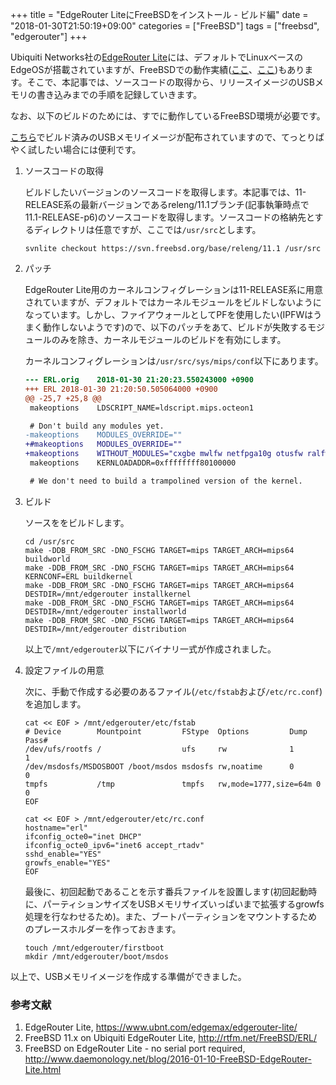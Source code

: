 +++
title = "EdgeRouter LiteにFreeBSDをインストール - ビルド編"
date = "2018-01-30T21:50:19+09:00"
categories = ["FreeBSD"]
tags = ["freebsd", "edgerouter"]
+++

Ubiquiti Networks社の[EdgeRouter Lite](https://www.ubnt.com/edgemax/edgerouter-lite/)には、デフォルトでLinuxベースのEdgeOSが搭載されていますが、FreeBSDでの動作実績([ここ](http://rtfm.net/FreeBSD/ERL/)、[ここ](http://www.daemonology.net/blog/2016-01-10-FreeBSD-EdgeRouter-Lite.html))もあります。そこで、本記事では、ソースコードの取得から、リリースイメージのUSBメモリの書き込みまでの手順を記録していきます。

なお、以下のビルドのためには、すでに動作しているFreeBSD環境が必要です。

[こちら](http://rtfm.net/FreeBSD/ERL/)でビルド済みのUSBメモリイメージが配布されていますので、てっとりばやく試したい場合には便利です。

1. ソースコードの取得

    ビルドしたいバージョンのソースコードを取得します。本記事では、11-RELEASE系の最新バージョンであるreleng/11.1ブランチ(記事執筆時点で11.1-RELEASE-p6)のソースコードを取得します。ソースコードの格納先とするディレクトリは任意ですが、ここでは`/usr/src`とします。
    ```shell
    svnlite checkout https://svn.freebsd.org/base/releng/11.1 /usr/src
    ```

1. パッチ

    EdgeRouter Lite用のカーネルコンフィグレーションは11-RELEASE系に用意されていますが、デフォルトではカーネルモジュールをビルドしないようになっています。しかし、ファイアウォールとしてPFを使用したい(IPFWはうまく動作しないようです)ので、以下のパッチをあて、ビルドが失敗するモジュールのみを除き、カーネルモジュールのビルドを有効にします。
    
    カーネルコンフィグレーションは`/usr/src/sys/mips/conf`以下にあります。
    ```diff
    --- ERL.orig    2018-01-30 21:20:23.550243000 +0900
    +++ ERL 2018-01-30 21:20:50.505064000 +0900
    @@ -25,7 +25,8 @@
     makeoptions    LDSCRIPT_NAME=ldscript.mips.octeon1
    
     # Don't build any modules yet.
    -makeoptions    MODULES_OVERRIDE=""
    +#makeoptions   MODULES_OVERRIDE=""
    +makeoptions    WITHOUT_MODULES="cxgbe mwlfw netfpga10g otusfw ralfw rtwnfw urtwnfw usb"
     makeoptions    KERNLOADADDR=0xffffffff80100000
    
     # We don't need to build a trampolined version of the kernel.
    ```

1. ビルド

    ソースををビルドします。
    ```shell
    cd /usr/src
    make -DDB_FROM_SRC -DNO_FSCHG TARGET=mips TARGET_ARCH=mips64 buildworld
    make -DDB_FROM_SRC -DNO_FSCHG TARGET=mips TARGET_ARCH=mips64 KERNCONF=ERL buildkernel
    make -DDB_FROM_SRC -DNO_FSCHG TARGET=mips TARGET_ARCH=mips64 DESTDIR=/mnt/edgerouter installkernel
    make -DDB_FROM_SRC -DNO_FSCHG TARGET=mips TARGET_ARCH=mips64 DESTDIR=/mnt/edgerouter installworld
    make -DDB_FROM_SRC -DNO_FSCHG TARGET=mips TARGET_ARCH=mips64 DESTDIR=/mnt/edgerouter distribution
    ```
    以上で`/mnt/edgerouter`以下にバイナリ一式が作成されました。

1. 設定ファイルの用意

    次に、手動で作成する必要のあるファイル(`/etc/fstab`および`/etc/rc.conf`)を追加します。

    ```shell
    cat << EOF > /mnt/edgerouter/etc/fstab
    # Device        Mountpoint         FStype  Options         Dump    Pass#
    /dev/ufs/rootfs /                  ufs     rw              1       1
    /dev/msdosfs/MSDOSBOOT /boot/msdos msdosfs rw,noatime      0       0
    tmpfs           /tmp               tmpfs   rw,mode=1777,size=64m 0 0
    EOF
    ```
    ```shell
    cat << EOF > /mnt/edgerouter/etc/rc.conf
    hostname="erl"
    ifconfig_octe0="inet DHCP"
    ifconfig_octe0_ipv6="inet6 accept_rtadv"
    sshd_enable="YES"
    growfs_enable="YES"
    EOF
    ```

    最後に、初回起動であることを示す番兵ファイルを設置します(初回起動時に、パーティションサイズをUSBメモリサイズいっぱいまで拡張するgrowfs処理を行なわせるため)。また、ブートパーティションをマウントするためのプレースホルダーを作っておきます。
    
    ```shell
    touch /mnt/edgerouter/firstboot
    mkdir /mnt/edgerouter/boot/msdos
    ```
    
以上で、USBメモリイメージを作成する準備ができました。

### 参考文献
1. EdgeRouter Lite, https://www.ubnt.com/edgemax/edgerouter-lite/
1. FreeBSD 11.x on Ubiquiti EdgeRouter Lite, http://rtfm.net/FreeBSD/ERL/
1. FreeBSD on EdgeRouter Lite - no serial port required, http://www.daemonology.net/blog/2016-01-10-FreeBSD-EdgeRouter-Lite.html
